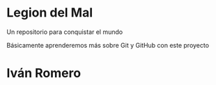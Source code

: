 # Legion del Mal
Un repositorio para conquistar el mundo

Básicamente aprenderemos más sobre Git y GitHub con este proyecto


# Iván Romero